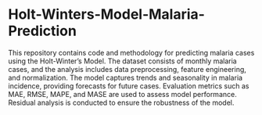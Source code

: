 # Holt-Winters-Model-Malaria-Prediction
This repository contains code and methodology for predicting malaria cases using the Holt-Winter’s Model. The dataset consists of monthly malaria cases, and the analysis includes data preprocessing, feature engineering, and normalization. The model captures trends and seasonality in malaria incidence, providing forecasts for future cases. Evaluation metrics such as MAE, RMSE, MAPE, and MASE are used to assess model performance. Residual analysis is conducted to ensure the robustness of the model. 
